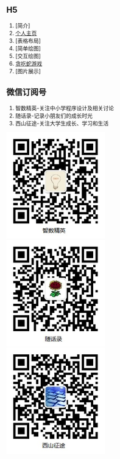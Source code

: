 ## H5

1. [简介]<!-- (1.intro/index.md) -->
2. [个人主页](2.home/index.md)
3. [表格布局]<!-- (3.table/index.md) -->
4. [简单绘图]<!-- (demo/4.draw/index.md) -->
5. [交互绘图]<!-- (demo/5.circle/index.md) -->
6. [贪吃蛇游戏](demo/6.snake/index.md)
7. [图片展示]<!-- (demo/7.swiper/index.md) -->

## 微信订阅号

1. 智数精英-关注中小学程序设计及相关讨论
2. 随话录-记录小朋友们的成长时光
2. 西山征途-关注大学生成长、学习和生活

![欢迎关注“智数精英”订阅号](assets/me/img/idea8.jpg)
![欢迎关注“随话录”订阅号](assets/me/img/shl8.jpg)
![欢迎关注“西山征途”订阅号](assets/me/img/xszt8.jpg)


 